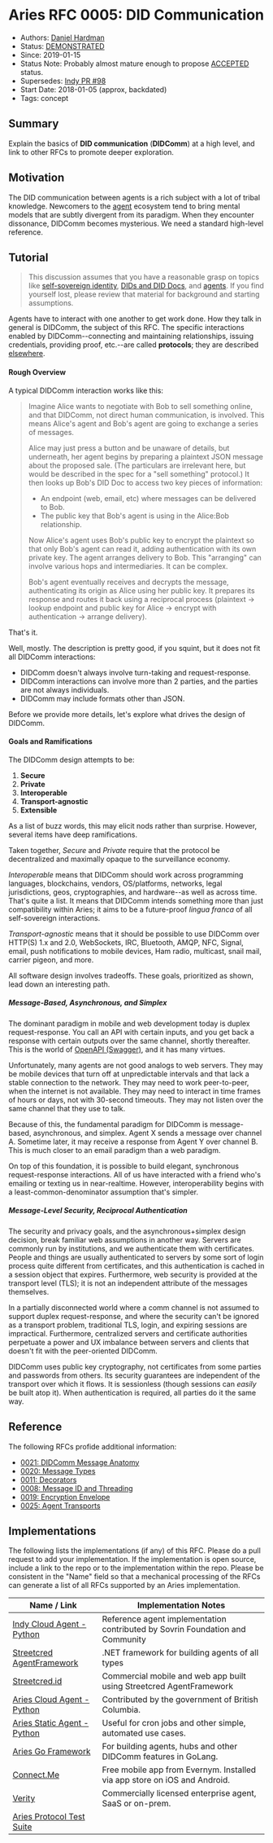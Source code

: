# Aries RFC 0005: DID Communication

- Authors: [Daniel Hardman](daniel.hardman@gmail.com)
- Status: [DEMONSTRATED](/README.md#demonstrated)
- Since: 2019-01-15
- Status Note: Probably almost mature enough to propose [ACCEPTED](/README.md#rfc-lifecycle) status. 
- Supersedes: [Indy PR #98](https://github.com/hyperledger/indy-hipe/pull/98)
- Start Date: 2018-01-05 (approx, backdated)
- Tags: concept

## Summary

Explain the basics of __DID communication__ (__DIDComm__) at a
high level, and link to other RFCs to promote deeper exploration.

## Motivation

The DID communication between agents is a rich subject with a lot of tribal
knowledge. Newcomers to the [agent](https://github.com/hyperledger/indy-hipe/pull/86)
ecosystem tend to bring mental models that are subtly divergent from
its paradigm. When they encounter dissonance, DIDComm becomes mysterious.
We need a standard high-level reference.

## Tutorial

>This discussion assumes that you have a reasonable grasp on topics like
[self-sovereign identity](https://medium.com/evernym/the-three-models-of-digital-identity-relationships-ca0727cb5186),
[DIDs and DID Docs](https://w3c-ccg.github.io/did-spec/), and [agents](
https://github.com/hyperledger/indy-hipe/pull/86). If you find yourself
lost, please review that material for background and starting assumptions.

Agents have to interact with one another to get work done. How they
talk in general is DIDComm, the subject of this RFC. The specific interactions enabled by
DIDComm--connecting and maintaining relationships, issuing credentials,
providing proof, etc.--are called __protocols__; they are described [elsewhere](
https://github.com/hyperledger/indy-hipe/pull/69).

#### Rough Overview

A typical DIDComm interaction works like this:

<blockquote>
Imagine Alice wants to negotiate with Bob to sell something online, and
that DIDComm, not direct human communication, is involved. This means Alice's
agent and Bob's agent are going to exchange a series of messages.

Alice may just press a button and be unaware of details, but underneath,
her agent begins by preparing a plaintext JSON message about the proposed sale.
(The particulars are irrelevant here, but would be described
in the spec for a "sell something" protocol.) It then looks up Bob's DID Doc
to access two key pieces of information:

* An endpoint (web, email, etc) where messages can be delivered to Bob.
* The public key that Bob's agent is using in the Alice:Bob relationship.

Now Alice's agent uses Bob's public key to encrypt the plaintext so that
only Bob's agent can read it, adding authentication with its own private key.
The agent arranges delivery to Bob. This "arranging" can involve various
hops and intermediaries. It can be complex.

Bob's agent eventually receives and decrypts the message, authenticating its
origin as Alice using her public key. It prepares its response and routes it
back using a reciprocal process (plaintext -> lookup endpoint and public key
for Alice -> encrypt with authentication -> arrange delivery).
</blockquote>

That's it.

Well, mostly. The description is pretty good, if you squint, but it does
not fit all DIDComm interactions:

* DIDComm doesn't always involve turn-taking and request-response.
* DIDComm interactions can involve more than 2 parties, and the parties are
not always individuals.
* DIDComm may include formats other than JSON.

Before we provide more details, let's explore what drives the design of
DIDComm.

#### Goals and Ramifications

The DIDComm design attempts to be:

1. __Secure__
2. __Private__
3. __Interoperable__
4. __Transport-agnostic__
5. __Extensible__

As a list of buzz words, this may elicit nods rather than surprise.
However, several items have deep ramifications.

Taken together, _Secure_ and _Private_ require that the protocol be
decentralized and maximally opaque to the surveillance economy.

_Interoperable_ means that DIDComm should work across programming languages,
blockchains, vendors, OS/platforms, networks, legal jurisdictions, geos,
cryptographies, and hardware--as well as across time. That's quite a list. It means that
DIDComm intends something more than just compatibility within Aries; it aims to be
a future-proof _lingua franca_ of all self-sovereign interactions.

_Transport-agnostic_ means that it should be possible to use DIDComm over
HTTP(S) 1.x and 2.0, WebSockets, IRC, Bluetooth, AMQP, NFC, Signal,
email, push notifications to mobile devices, Ham radio, multicast,
snail mail, carrier pigeon, and more.

All software design involves tradeoffs. These goals, prioritized as shown,
lead down an interesting path.

##### Message-Based, Asynchronous, and Simplex

The dominant paradigm in mobile and web development today is duplex
request-response. You call an API with certain inputs, and you get
back a response with certain outputs over the same channel, shortly
thereafter. This is the world of [OpenAPI (Swagger)](
https://swagger.io/docs/specification/about/), and it has many virtues.

Unfortunately, many agents are not good analogs to web servers. They may
be mobile devices that turn off at unpredictable intervals and that lack
a stable connection to the network. They may need to work peer-to-peer,
when the internet is not available. They may need to interact in time frames
of hours or days, not with 30-second timeouts. They may not listen over the
same channel that they use to talk.

Because of this, the fundamental paradigm for DIDComm is message-based,
asynchronous, and simplex. Agent X sends a message over channel A.
Sometime later, it may receive a response from Agent Y over channel B.
This is much closer to an email paradigm than a web paradigm.

On top of this foundation, it is possible to build elegant, synchronous
request-response interactions. All of us have interacted with a friend
who's emailing or texting us in near-realtime. However, interoperability
begins with a least-common-denominator assumption that's simpler.

##### Message-Level Security, Reciprocal Authentication

The security and privacy goals, and the asynchronous+simplex design
decision, break familiar web assumptions in another way. Servers are
commonly run by institutions, and we authenticate them with certificates.
People and things are usually authenticated to servers by some sort of
login process quite different from certificates, and this authentication
is cached in a session object that expires. Furthermore, web security
is provided at the transport level (TLS); it is not an independent
attribute of the messages themselves.

In a partially disconnected world where a comm channel is not assumed to
support duplex request-response, and where the security can't be ignored
as a transport problem, traditional TLS, login, and expiring sessions
are impractical. Furthermore, centralized servers and certificate
authorities perpetuate a power and UX imbalance between servers and clients
that doesn't fit with the peer-oriented DIDComm.

DIDComm uses public key cryptography, not certificates from some parties and
passwords from others. Its security guarantees are independent of the
transport over which it flows. It is sessionless (though sessions can
_easily_ be built atop it). When authentication is required, all
parties do it the same way.

## Reference

The following RFCs profide additional information:
* [0021: DIDComm Message Anatomy](../0021-didcomm-message-anatomy/README.md)
* [0020: Message Types](../0020-message-types/README.md)
* [0011: Decorators](../0011-decorators/README.md)
* [0008: Message ID and Threading](../0008-message-id-and-threading/README.md)
* [0019: Encryption Envelope](../../features/0019-encryption-envelope/README.md)
* [0025: Agent Transports](../../features/0025-didcomm-transports/README.md)


## Implementations

The following lists the implementations (if any) of this RFC. Please do a pull request to add your implementation. If the implementation is open source, include a link to the repo or to the implementation within the repo. Please be consistent in the "Name" field so that a mechanical processing of the RFCs can generate a list of all RFCs supported by an Aries implementation.

Name / Link | Implementation Notes
--- | ---
[Indy Cloud Agent - Python](https://github.com/hyperledger/indy-agent/python) | Reference agent implementation contributed by Sovrin Foundation and Community
[Streetcred AgentFramework](https://github.com/streetcred-id/agent-framework) | .NET framework for building agents of all types
[Streetcred.id](https://streetcred.id/) | Commercial mobile and web app built using Streetcred AgentFramework
[Aries Cloud Agent - Python](https://github.com/hyperledger/aries-cloudagent-python) | Contributed by the government of British Columbia.
[Aries Static Agent - Python](https://github.com/hyperledger/aries-staticagent-python) | Useful for cron jobs and other simple, automated use cases.
[Aries Go Framework](https://github.com/hyperledger/aries-framework-go) | For building agents, hubs and other DIDComm features in GoLang.
[Connect.Me](https://www.evernym.com/blog/connect-me-sovrin-digital-wallet/) | Free mobile app from Evernym. Installed via app store on iOS and Android. 
[Verity](https://www.evernym.com/products/) | Commercially licensed enterprise agent, SaaS or on-prem.
[Aries Protocol Test Suite](https://github.com/hyperledger/aries-protocol-test-suite) | 
 
